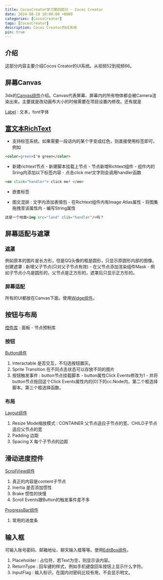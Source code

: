 ```yaml
---
title: CocosCreator学习第四部分 - Cocos Creator
date: 2024-08-19 10:00:00 +0800
categories: [CocosCreator]
tags: [CocosCreator]
description: Cocos Creator的UI系统
pin: true
---
```


## 介绍
这部分内容主要介绍Cocos Creator的UI系统。从视频52到视频66。

## 屏幕Canvas
3dx的[Canvas组件](https://docs.cocos.com/creator/3.8/manual/zh/ui-system/components/editor/canvas.html)介绍。Canvas代表屏幕、屏幕内的所有物体都会被Camera渲染出来。主要就是改动画布大小的时候需要在项目设置内修改。还有就是

[Label](https://docs.cocos.com/creator/3.8/manual/zh/ui-system/components/editor/label.html) : 文本，font字体

## [富文本RichText](https://docs.cocos.com/creator/3.8/manual/zh/ui-system/components/editor/richtext.html)

- 支持标签系统。如果需要一段话内的某个字变成红色，则直接使用标签即可，例如

```html
<color=green>I'm green</color>
```

- 新建richtext节点 - 新建脚本挂载上节点 - 节点新增Richtext组件 - 组件内的Sring内添加以下标签内容 - 点击click me!文字则会调用handler函数

```html
<on click="handler"> click me! </on>
```

- 嵌套标签

- 图文混排 : 文字内添加表情包 - 在Richtext组件内有Image Atlas属性 - 将图集拖拽至该属性内 - 编写String属性

```html
这是一个地面<img src="land" clik="handler"/>吗？
```

## 屏幕适配与遮罩

### [遮罩](https://docs.cocos.com/creator/3.8/manual/zh/ui-system/components/editor/mask.html)
例如原本的图片是长方形，但是QQ头像的框是圆形，只显示原圆形内部的图像。
创建遮罩 : 新增父子节点(只对父子节点有效) - 在父节点添加渲染组件Mask - 例如子节点小鸟是圆形的，父节点是正方形的，遮罩后只显示正方形的。

### 屏幕适配
所有的UI都放在Canvas下面。使用[Widge组件](https://docs.cocos.com/creator/3.5/manual/zh/ui-system/components/editor/widget.html)。

## 按钮与布局
[控件库](https://docs.cocos.com/creator/2.4/manual/zh/getting-started/basics/editor-panels/node-library.html) : 面板 - 节点预制库

### 按钮
[Button组件](https://docs.cocos.com/creator/3.8/manual/zh/ui-system/components/editor/button.html)
1. Interactable 是否交互，不勾选按钮置灰。
2. Sprite Transition 在不同点击状态可以存放不同的图片
3. 按钮触发事件 : button节点挂载脚本 - button属性Click Events修改为1 - 并将button节点拖回这个Click Events属性内的[0]下的cc.Node内，第二个框选择脚本。第三个框选择函数。

### 布局
[Layout组件](https://docs.cocos.com/creator/3.8/manual/zh/ui-system/components/editor/layout.html)
1. Resize Mode缩放模式 : CONTAINER 父节点适应子节点的宽、CHILD子节点适应父节点的宽
2. Padding 边距
3. Spacing X 每个子节点的边距

## 滑动进度控件
[ScrollView组件](https://docs.cocos.com/creator/3.8/manual/zh/ui-system/components/editor/scrollview.html)
1. 真正的内容是content子节点
2. Inertia 是否添加惯性
3. Brake 惯性的快慢
4. Scroll Events跟Button的触发事件差不多

[ProgressBar组件](https://docs.cocos.com/creator/3.8/manual/zh/ui-system/components/editor/progress.html)
1. 常用的进度条

## 输入框
可输入账号密码、邮箱地址、聊天输入框等等。使用[EditBox组件](https://docs.cocos.com/creator/3.8/manual/zh/ui-system/components/editor/editbox.html)。
1. Placeholder : 占位符，若Text为空，则显示该内容。
2. ReturnType : 回车键的样式，例如手机键盘回车按钮上显示什么字符。
3. InputFlag : 输入标识，在国内对密码比较有用，不会显示明文。
